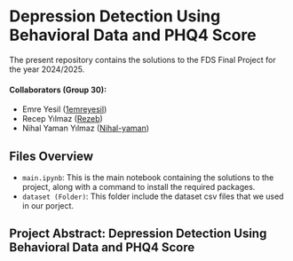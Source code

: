 # Depression Detection Using Behavioral Data and PHQ4 Score
The present repository contains the solutions to the FDS Final Project for the year 2024/2025.

#### Collaborators (Group 30):
- Emre Yesil ([1emreyesil](https://github.com/1emreyesil)) 
- Recep Yılmaz ([Rezeb](https://github.com/Rezeb))
- Nihal Yaman Yılmaz ([Nihal-yaman](https://github.com/Nihal-yaman))
  
## Files Overview
- `main.ipynb`: This is the main notebook containing the solutions to the project, along with a command to install the required packages.
- `dataset (Folder)`: This folder include the dataset csv files that we used in our porject.

## Project Abstract: Depression Detection Using Behavioral Data and PHQ4 Score

